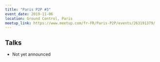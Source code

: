 ```yaml
---
title: "Paris P2P #3"
event_date: 2019-11-06
location: Ground Control, Paris
meetup_link: https://www.meetup.com/fr-FR/Paris-P2P/events/263191379/
---
```


## Talks

* Not yet announced
